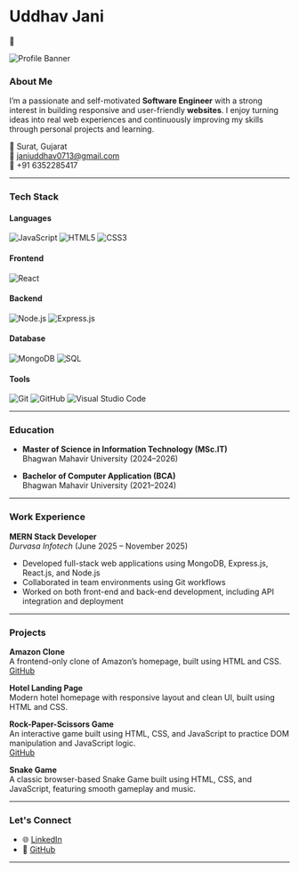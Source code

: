 # Uddhav Jani  
👋  

![Profile Banner](https://media.giphy.com/media/Qo2dupDib32rkTY4hX/giphy.gif)

### About Me  

I’m a passionate and self-motivated **Software Engineer** with a strong interest in building responsive and user-friendly **websites**. I enjoy turning ideas into real web experiences and continuously improving my skills through personal projects and learning.

📍 Surat, Gujarat  
📧 janiuddhav0713@gmail.com  
📱 +91 6352285417  

---

### Tech Stack  

#### Languages  
![JavaScript](https://img.shields.io/badge/JavaScript-F7DF1E?style=plastic&logo=javascript&logoColor=black)
![HTML5](https://img.shields.io/badge/HTML5-E34F26?style=plastic&logo=html5&logoColor=white)
![CSS3](https://img.shields.io/badge/CSS3-1572B6?style=plastic&logo=css3&logoColor=white)

#### Frontend  
![React](https://img.shields.io/badge/React-20232A?style=plastic&logo=react&logoColor=61DAFB)

#### Backend  
![Node.js](https://img.shields.io/badge/Node.js-339933?style=plastic&logo=nodedotjs&logoColor=white)
![Express.js](https://img.shields.io/badge/Express.js-000000?style=plastic&logo=express&logoColor=white)

#### Database  
![MongoDB](https://img.shields.io/badge/MongoDB-4EA94B?style=plastic&logo=mongodb&logoColor=white)
![SQL](https://img.shields.io/badge/SQL-4479A1?style=plastic&logo=postgresql&logoColor=white)

#### Tools  
![Git](https://img.shields.io/badge/Git-F05032?style=plastic&logo=git&logoColor=white)
![GitHub](https://img.shields.io/badge/GitHub-181717?style=plastic&logo=github&logoColor=white)
![Visual Studio Code](https://img.shields.io/badge/VSCode-007ACC?style=plastic&logo=visual-studio-code&logoColor=white)

---

### Education  

- **Master of Science in Information Technology (MSc.IT)**  
  Bhagwan Mahavir University (2024–2026)  

- **Bachelor of Computer Application (BCA)**  
  Bhagwan Mahavir University (2021–2024)  

---

### Work Experience  

**MERN Stack Developer**  
*Durvasa Infotech* (June 2025 – November 2025)  

- Developed full-stack web applications using MongoDB, Express.js, React.js, and Node.js  
- Collaborated in team environments using Git workflows  
- Worked on both front-end and back-end development, including API integration and deployment  

---

### Projects  

**Amazon Clone**  
A frontend-only clone of Amazon’s homepage, built using HTML and CSS.  
[GitHub](https://github.com/uddhav7jani)

**Hotel Landing Page**  
Modern hotel homepage with responsive layout and clean UI, built using HTML and CSS.

**Rock-Paper-Scissors Game**  
An interactive game built using HTML, CSS, and JavaScript to practice DOM manipulation and JavaScript logic.  
[GitHub](https://github.com/uddhav7jani/Rock-Paper-Scissors-Game)

**Snake Game**  
A classic browser-based Snake Game built using HTML, CSS, and JavaScript, featuring smooth gameplay and music.

---

### Let's Connect  

- 🌐 [LinkedIn](https://www.linkedin.com/in/jani-uddhav13/)  
- 💼 [GitHub](https://github.com/uddhav7jani)  

---
